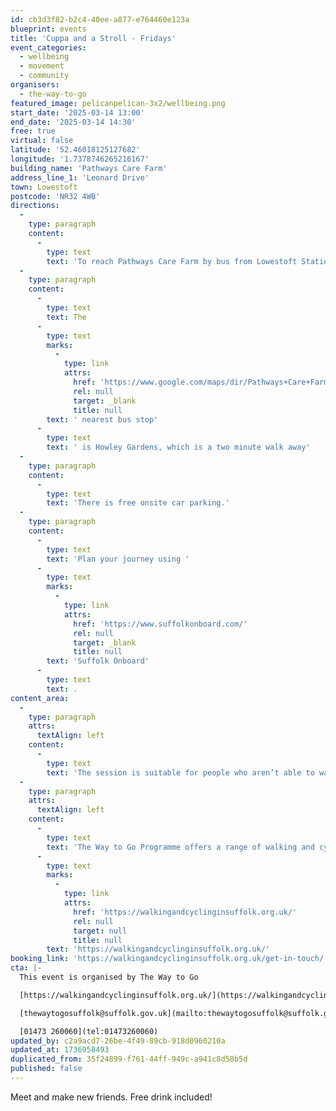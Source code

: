 ```yaml
---
id: cb3d3f82-b2c4-40ee-a877-e764460e123a
blueprint: events
title: 'Cuppa and a Stroll - Fridays'
event_categories:
  - wellbeing
  - movement
  - community
organisers:
  - the-way-to-go
featured_image: pelicanpelican-3x2/wellbeing.png
start_date: '2025-03-14 13:00'
end_date: '2025-03-14 14:30'
free: true
virtual: false
latitude: '52.46018125127682'
longitude: '1.7378746265216167'
building_name: 'Pathways Care Farm'
address_line_1: 'Leonard Drive'
town: Lowestoft
postcode: 'NR32 4WB'
directions:
  -
    type: paragraph
    content:
      -
        type: text
        text: 'To reach Pathways Care Farm by bus from Lowestoft Station take a number 60 to Bentley Drive and Leonard Drive is the last turning on the left before reaching the Tesco roundabout. Alternatively, take a number 1 or X1 to the Foxburrow pub then walk north towards Tesco and then, at the roundabout, turn left into Bentley Drive, Leonard Drive is then the first right.'
  -
    type: paragraph
    content:
      -
        type: text
        text: The
      -
        type: text
        marks:
          -
            type: link
            attrs:
              href: 'https://www.google.com/maps/dir/Pathways+Care+Farm,+Pathways+Care+Farm,+Lowestoft/Howley+Gardens,+Lowestoft+NR32+4WF/@52.5023662,1.7278502,17z/data=!3m1!4b1!4m14!4m13!1m5!1m1!1s0x47da1a5adb39e4c3:0x314e9a1c28bc6b2d!2m2!1d1.7302659!2d52.5028879!1m5!1m1!1s0x47da1b2097f882ed:0xaa7c9ac2810acc30!2m2!1d1.730121!2d52.501877!3e2?entry=ttu&g_ep=EgoyMDI1MDExMC4wIKXMDSoASAFQAw%3D%3D'
              rel: null
              target: _blank
              title: null
        text: ' nearest bus stop'
      -
        type: text
        text: ' is Howley Gardens, which is a two minute walk away'
  -
    type: paragraph
    content:
      -
        type: text
        text: 'There is free onsite car parking.'
  -
    type: paragraph
    content:
      -
        type: text
        text: 'Plan your journey using '
      -
        type: text
        marks:
          -
            type: link
            attrs:
              href: 'https://www.suffolkonboard.com/'
              rel: null
              target: _blank
              title: null
        text: 'Suffolk Onboard'
      -
        type: text
        text: .
content_area:
  -
    type: paragraph
    attrs:
      textAlign: left
    content:
      -
        type: text
        text: 'The session is suitable for people who aren’t able to walk easily. We’ll work up to a half mile walk slowly over a number of sessions and each location offers lots of seating.'
  -
    type: paragraph
    attrs:
      textAlign: left
    content:
      -
        type: text
        text: 'The Way to Go Programme offers a range of walking and cycling groups, which meet regularly in Ipswich and Lowestoft. You can find out more by visiting their website - '
      -
        type: text
        marks:
          -
            type: link
            attrs:
              href: 'https://walkingandcyclinginsuffolk.org.uk/'
              rel: null
              target: null
              title: null
        text: 'https://walkingandcyclinginsuffolk.org.uk/'
booking_link: 'https://walkingandcyclinginsuffolk.org.uk/get-in-touch/'
cta: |-
  This event is organised by The Way to Go 

  [https://walkingandcyclinginsuffolk.org.uk/](https://walkingandcyclinginsuffolk.org.uk/)

  [thewaytogosuffolk@suffolk.gov.uk](mailto:thewaytogosuffolk@suffolk.gov.uk)

  [01473 260060](tel:01473260060)
updated_by: c2a9acd7-26be-4f49-89cb-918d0960210a
updated_at: 1736958493
duplicated_from: 35f24899-f761-44ff-949c-a941c8d58b5d
published: false
---
```

Meet and make new friends. Free drink included!
